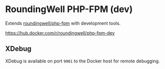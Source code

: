 # RoundingWell PHP-FPM (dev)

Extends [roundingwell/php-fpm](https://hub.docker.com/r/roundingwell/php-fpm)
with development tools.

<https://hub.docker.com/r/roundingwell/php-fpm-dev>

## XDebug

XDebug is available on port `9001` to the Docker host for remote debugging.
